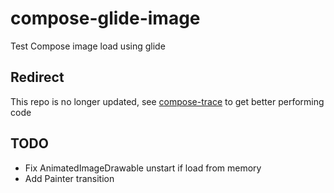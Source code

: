# compose-glide-image
 Test Compose image load using glide

## Redirect

This repo is no longer updated, 
see [compose-trace](https://github.com/korilin/compose-trace) to get better performing code

## TODO

- Fix AnimatedImageDrawable unstart if load from memory
- Add Painter transition